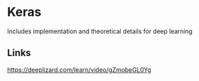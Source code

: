 # Keras

Includes implementation and theoretical details for deep learning

## Links

https://deeplizard.com/learn/video/gZmobeGL0Yg
